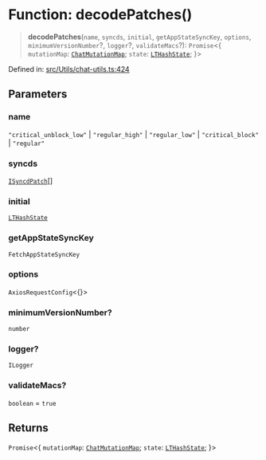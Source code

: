 # Function: decodePatches()

> **decodePatches**(`name`, `syncds`, `initial`, `getAppStateSyncKey`, `options`, `minimumVersionNumber`?, `logger`?, `validateMacs`?): `Promise`\<\{ `mutationMap`: [`ChatMutationMap`](../type-aliases/ChatMutationMap.md); `state`: [`LTHashState`](../type-aliases/LTHashState.md); \}\>

Defined in: [src/Utils/chat-utils.ts:424](https://github.com/Fokusdotid/bail/blob/c270ba4454f95d50cec87a9d90b03360fac7058e/src/Utils/chat-utils.ts#L424)

## Parameters

### name

`"critical_unblock_low"` | `"regular_high"` | `"regular_low"` | `"critical_block"` | `"regular"`

### syncds

[`ISyncdPatch`](../namespaces/proto/interfaces/ISyncdPatch.md)[]

### initial

[`LTHashState`](../type-aliases/LTHashState.md)

### getAppStateSyncKey

`FetchAppStateSyncKey`

### options

`AxiosRequestConfig`\<\{\}\>

### minimumVersionNumber?

`number`

### logger?

`ILogger`

### validateMacs?

`boolean` = `true`

## Returns

`Promise`\<\{ `mutationMap`: [`ChatMutationMap`](../type-aliases/ChatMutationMap.md); `state`: [`LTHashState`](../type-aliases/LTHashState.md); \}\>
